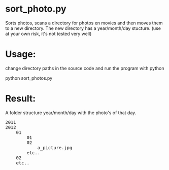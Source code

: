 sort_photo.py
=============

Sorts photos, scans a directory for photos en movies and then moves them to a new directory. The new directory has a year/month/day stucture. (use at your own risk, it's not tested very well)

Usage:
=========

change directory paths in the source code and run the program with python

python sort_photos.py


Result:
=========

A folder structure year/month/day with the photo's of that day.

<pre>
2011
2012
    01
        01
        02
            a_picture.jpg
        etc..
    02
    etc..
</pre>